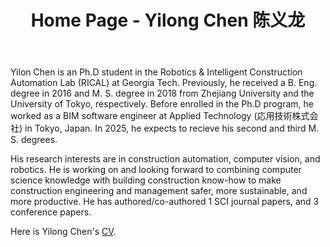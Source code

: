 ﻿---
layout: archive
permalink: /
title: "Home Page - Yilong Chen 陈义龙"
excerpt: "About me"
author_profile: true
---



Yilon Chen is an Ph.D student in the Robotics & Intelligent Construction Automation Lab (RICAL) at Georgia Tech. Previously, he received a B. Eng. degree in 2016 and M. S. degree in 2018 from Zhejiang University and the University of Tokyo, respectively. Before enrolled in the Ph.D program, he worked as a BIM software engineer at Applied Technology (応用技術株式会社) in Tokyo, Japan. In 2025, he expects to recieve his second and third M. S. degrees. 

His research interests are in construction automation, computer vision, and robotics. He is working on and looking forward to combining computer science knowledge with building construction know-how to make construction engineering and management safer, more sustainable, and more productive. He has authored/co-authored 1 SCI journal papers, and 3 conference papers.

Here is Yilong Chen's [CV](local_file).